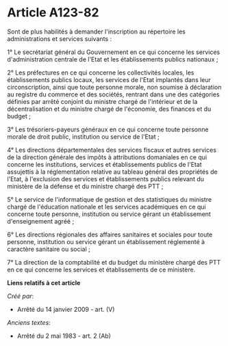 # Article A123-82

Sont de plus habilités à demander l'inscription au répertoire les administrations et services suivants :

1° Le secrétariat général du Gouvernement en ce qui concerne les services d'administration centrale de l'Etat et les
établissements publics nationaux ;

2° Les préfectures en ce qui concerne les collectivités locales, les établissements publics locaux, les services de l'Etat
implantés dans leur circonscription, ainsi que toute personne morale, non soumise à déclaration au registre du commerce et
des sociétés, rentrant dans une des catégories définies par arrêté conjoint du ministre chargé de l'intérieur et de la
décentralisation et du ministre chargé de l'économie, des finances et du budget ;

3° Les trésoriers-payeurs généraux en ce qui concerne toute personne morale de droit public, institution ou service de
l'Etat ;

4° Les directions départementales des services fiscaux et autres services de la direction générale des impôts à attributions
domaniales en ce qui concerne les institutions, services et établissements publics de l'Etat assujettis à la réglementation
relative au tableau général des propriétés de l'Etat, à l'exclusion des services et établissements publics relevant du
ministère de la défense et du ministre chargé des PTT ;

5° Le service de l'informatique de gestion et des statistiques du ministre chargé de l'éducation nationale et les services
académiques en ce qui concerne toute personne, institution ou service gérant un établissement d'enseignement agréé ;

6° Les directions régionales des affaires sanitaires et sociales pour toute personne, institution ou service gérant un
établissement réglementé à caractère sanitaire ou social ;

7° La direction de la comptabilité et du budget du ministère chargé des PTT en ce qui concerne les services et établissements
de ce ministère.

**Liens relatifs à cet article**

_Créé par_:

  - Arrêté du 14 janvier 2009 - art. (V)

_Anciens textes_:

  - Arrêté du 2 mai 1983 - art. 2 (Ab)
